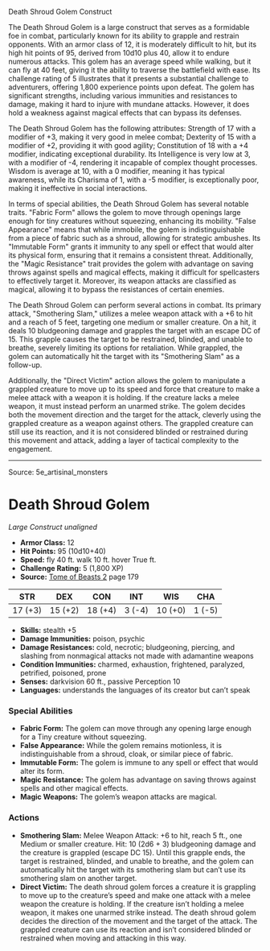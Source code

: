 <MonsterName/>Death Shroud Golem</MonsterName>
<CreatureType/>Construct</CreatureType>

<summary>The Death Shroud Golem is a large construct that serves as a formidable foe in combat, particularly known for its ability to grapple and restrain opponents. With an armor class of 12, it is moderately difficult to hit, but its high hit points of 95, derived from 10d10 plus 40, allow it to endure numerous attacks. This golem has an average speed while walking, but it can fly at 40 feet, giving it the ability to traverse the battlefield with ease. Its challenge rating of 5 illustrates that it presents a substantial challenge to adventurers, offering 1,800 experience points upon defeat. The golem has significant strengths, including various immunities and resistances to damage, making it hard to injure with mundane attacks. However, it does hold a weakness against magical effects that can bypass its defenses.</summary>

<detail>

The Death Shroud Golem has the following attributes: Strength of 17 with a modifier of +3, making it very good in melee combat; Dexterity of 15 with a modifier of +2, providing it with good agility; Constitution of 18 with a +4 modifier, indicating exceptional durability. Its Intelligence is very low at 3, with a modifier of -4, rendering it incapable of complex thought processes. Wisdom is average at 10, with a 0 modifier, meaning it has typical awareness, while its Charisma of 1, with a -5 modifier, is exceptionally poor, making it ineffective in social interactions.

In terms of special abilities, the Death Shroud Golem has several notable traits. "Fabric Form" allows the golem to move through openings large enough for tiny creatures without squeezing, enhancing its mobility. "False Appearance" means that while immobile, the golem is indistinguishable from a piece of fabric such as a shroud, allowing for strategic ambushes. Its "Immutable Form" grants it immunity to any spell or effect that would alter its physical form, ensuring that it remains a consistent threat. Additionally, the "Magic Resistance" trait provides the golem with advantage on saving throws against spells and magical effects, making it difficult for spellcasters to effectively target it. Moreover, its weapon attacks are classified as magical, allowing it to bypass the resistances of certain enemies.

The Death Shroud Golem can perform several actions in combat. Its primary attack, "Smothering Slam," utilizes a melee weapon attack with a +6 to hit and a reach of 5 feet, targeting one medium or smaller creature. On a hit, it deals 10 bludgeoning damage and grapples the target with an escape DC of 15. This grapple causes the target to be restrained, blinded, and unable to breathe, severely limiting its options for retaliation. While grappled, the golem can automatically hit the target with its "Smothering Slam" as a follow-up. 

Additionally, the "Direct Victim" action allows the golem to manipulate a grappled creature to move up to its speed and force that creature to make a melee attack with a weapon it is holding. If the creature lacks a melee weapon, it must instead perform an unarmed strike. The golem decides both the movement direction and the target for the attack, cleverly using the grappled creature as a weapon against others. The grappled creature can still use its reaction, and it is not considered blinded or restrained during this movement and attack, adding a layer of tactical complexity to the engagement.</detail>



---

Source: 5e_artisinal_monsters

# Death Shroud Golem

*Large* *Construct* *unaligned*

- **Armor Class:** 12
- **Hit Points:** 95 (10d10+40)
- **Speed:** fly 40 ft. walk 10 ft. hover True ft.
- **Challenge Rating:** 5 (1,800 XP)
- **Source:** [Tome of Beasts 2](https://koboldpress.com/kpstore/product/tome-of-beasts-2-for-5th-edition) page 179

| STR | DEX | CON | INT | WIS | CHA |
| --- | --- | --- | --- | --- | --- |
| 17 (+3) | 15 (+2) | 18 (+4) | 3 (-4) | 10 (+0) | 1 (-5) |

- **Skills:** stealth +5
- **Damage Immunities:** poison, psychic
- **Damage Resistances:** cold, necrotic; bludgeoning, piercing, and slashing from nonmagical attacks not made with adamantine weapons
- **Condition Immunities:** charmed, exhaustion, frightened, paralyzed, petrified, poisoned, prone
- **Senses:** darkvision 60 ft., passive Perception 10
- **Languages:** understands the languages of its creator but can’t speak

### Special Abilities

- **Fabric Form:** The golem can move through any opening large enough for a Tiny creature without squeezing.
- **False Appearance:** While the golem remains motionless, it is indistinguishable from a shroud, cloak, or similar piece of fabric.
- **Immutable Form:** The golem is immune to any spell or effect that would alter its form.
- **Magic Resistance:** The golem has advantage on saving throws against spells and other magical effects.
- **Magic Weapons:** The golem’s weapon attacks are magical.

### Actions

- **Smothering Slam:** Melee Weapon Attack: +6 to hit, reach 5 ft., one Medium or smaller creature. Hit: 10 (2d6 + 3) bludgeoning damage and the creature is grappled (escape DC 15). Until this grapple ends, the target is restrained, blinded, and unable to breathe, and the golem can automatically hit the target with its smothering slam but can’t use its smothering slam on another target.
- **Direct Victim:** The death shroud golem forces a creature it is grappling to move up to the creature’s speed and make one attack with a melee weapon the creature is holding. If the creature isn’t holding a melee weapon, it makes one unarmed strike instead. The death shroud golem decides the direction of the movement and the target of the attack. The grappled creature can use its reaction and isn’t considered blinded or restrained when moving and attacking in this way.




